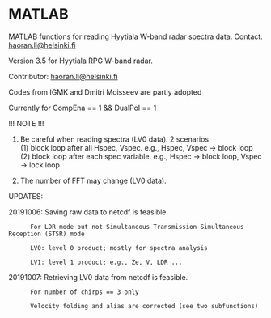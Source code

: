 # MATLAB

MATLAB functions for reading Hyytiala W-band radar spectra data.
Contact: haoran.li@helsinki.fi

Version 3.5 for Hyytiala RPG W-band radar. 

Contributor: haoran.li@helsinki.fi

Codes from IGMK and Dmitri Moisseev are partly adopted

Currently for CompEna == 1 && DualPol == 1 

!!! NOTE !!!

1. Be careful when reading spectra (LV0 data). 2 scenarios  
  (1) block loop after all Hspec, Vspec.  e.g., Hspec,  Vspec -> block loop  
  (2) block loop after each spec variable.  e.g., Hspec -> block loop, Vspec -> lock loop 
  
2. The number of FFT may change (LV0 data).  



UPDATES:

20191006: Saving raw data to netcdf is feasible.

          For LDR mode but not Simultaneous Transmission Simultaneous Reception (STSR) mode

          LV0: level 0 product; mostly for spectra analysis
          
          LV1: level 1 product; e.g., Ze, V, LDR ...
          
20191007: Retrieving LV0 data from netcdf is feasible.

          For number of chirps == 3 only
          
          Velocity folding and alias are corrected (see two subfunctions)
          
